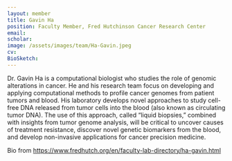 ```yaml
---
layout: member
title: Gavin Ha
position: Faculty Member, Fred Hutchinson Cancer Research Center
email: 
scholar: 
image: /assets/images/team/Ha-Gavin.jpeg
cv: 
BioSketch:
---
```


Dr. Gavin Ha is a computational biologist who studies the role of genomic alterations in cancer. He and his research team focus on developing and applying computational methods to profile cancer genomes from patient tumors and blood. His laboratory develops novel approaches to study cell-free DNA released from tumor cells into the blood (also known as circulating tumor DNA). The use of this approach, called “liquid biopsies,” combined with insights from tumor genome analysis, will be critical to uncover causes of treatment resistance, discover novel genetic biomarkers from the blood, and develop non-invasive applications for cancer precision medicine.


Bio from https://www.fredhutch.org/en/faculty-lab-directory/ha-gavin.html